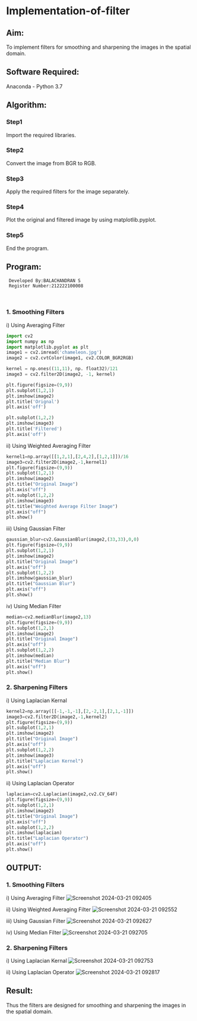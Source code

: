 # Implementation-of-filter
## Aim:
To implement filters for smoothing and sharpening the images in the spatial domain.

## Software Required:
Anaconda - Python 3.7

## Algorithm:
### Step1
Import the required libraries.
### Step2
Convert the image from BGR to RGB.
### Step3
Apply the required filters for the image separately.
### Step4
Plot the original and filtered image by using matplotlib.pyplot.
### Step5
End the program.

## Program:
```
 Developed By:BALACHANDRAN S
 Register Number:212222100008
```
</br>

### 1. Smoothing Filters

i) Using Averaging Filter
```Python
import cv2
import numpy as np
import matplotlib.pyplot as plt
image1 = cv2.imread('chameleon.jpg')
image2 = cv2.cvtColor(image1, cv2.COLOR_BGR2RGB)

kernel = np.ones((11,11), np. float32)/121
image3 = cv2.filter2D(image2, -1, kernel)

plt.figure(figsize=(9,9))
plt.subplot(1,2,1)
plt.imshow(image2)
plt.title('Orignal')
plt.axis('off')

plt.subplot(1,2,2)
plt.imshow(image3)
plt.title('Filtered')
plt.axis('off')
```
ii) Using Weighted Averaging Filter
```Python
kernel1=np.array([[1,2,1],[2,4,2],[1,2,1]])/16
image3=cv2.filter2D(image2,-1,kernel1)
plt.figure(figsize=(9,9))
plt.subplot(1,2,1)
plt.imshow(image2)
plt.title("Original Image")
plt.axis("off")
plt.subplot(1,2,2)
plt.imshow(image3)
plt.title("Weighted Average Filter Image")
plt.axis("off")
plt.show()
```
iii) Using Gaussian Filter
```Python
gaussian_blur=cv2.GaussianBlur(image2,(33,33),0,0)
plt.figure(figsize=(9,9))
plt.subplot(1,2,1)
plt.imshow(image2)
plt.title("Original Image")
plt.axis("off")
plt.subplot(1,2,2)
plt.imshow(gaussian_blur)
plt.title("Gaussian Blur")
plt.axis("off")
plt.show()
```
iv) Using Median Filter
```Python
median=cv2.medianBlur(image2,13)
plt.figure(figsize=(9,9))
plt.subplot(1,2,1)
plt.imshow(image2)
plt.title("Original Image")
plt.axis("off")
plt.subplot(1,2,2)
plt.imshow(median)
plt.title("Median Blur")
plt.axis("off")
plt.show()
```
### 2. Sharpening Filters
i) Using Laplacian Kernal
```Python
kernel2=np.array([[-1,-1,-1],[2,-2,1],[2,1,-1]])
image3=cv2.filter2D(image2,-1,kernel2)
plt.figure(figsize=(9,9))
plt.subplot(1,2,1)
plt.imshow(image2)
plt.title("Original Image")
plt.axis("off")
plt.subplot(1,2,2)
plt.imshow(image3)
plt.title("Laplacian Kernel")
plt.axis("off")
plt.show()
```
ii) Using Laplacian Operator
```Python
laplacian=cv2.Laplacian(image2,cv2.CV_64F)
plt.figure(figsize=(9,9))
plt.subplot(1,2,1)
plt.imshow(image2)
plt.title("Original Image")
plt.axis("off")
plt.subplot(1,2,2)
plt.imshow(laplacian)
plt.title("Laplacian Operator")
plt.axis("off")
plt.show()
```
## OUTPUT:
### 1. Smoothing Filters
i) Using Averaging Filter
![Screenshot 2024-03-21 092405](https://github.com/swedha333/Implementation-of-filter/assets/118886489/0681a0ac-d48d-48a4-a282-cc76a2e06006)

ii) Using Weighted Averaging Filter
![Screenshot 2024-03-21 092552](https://github.com/swedha333/Implementation-of-filter/assets/118886489/82c5dc89-a317-4e8a-a7b2-08b22c8b52e4)

iii) Using Gaussian Filter
![Screenshot 2024-03-21 092627](https://github.com/swedha333/Implementation-of-filter/assets/118886489/83bd3553-9ec3-4be3-be09-ba377937bd5c)

iv) Using Median Filter
![Screenshot 2024-03-21 092705](https://github.com/swedha333/Implementation-of-filter/assets/118886489/b5c4c149-85e2-4f6d-89d6-f603afabe1ac)

### 2. Sharpening Filters
i) Using Laplacian Kernal
![Screenshot 2024-03-21 092753](https://github.com/swedha333/Implementation-of-filter/assets/118886489/a8f002a8-08e5-4285-9855-94557574b5fd)

ii) Using Laplacian Operator
![Screenshot 2024-03-21 092817](https://github.com/swedha333/Implementation-of-filter/assets/118886489/cd3a9161-3a2e-488b-bcaf-544dddc7fcf8)

## Result:
Thus the filters are designed for smoothing and sharpening the images in the spatial domain.
